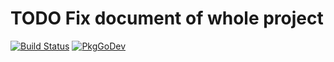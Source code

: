 # TODO Fix document of whole project

[![Build Status](https://travis-ci.org/amarjeetanandsingh/tgconst.svg?branch=master "Travis CI status")](https://travis-ci.org/github/amarjeetanandsingh/tgconst)
[![PkgGoDev](https://pkg.go.dev/badge/github.com/amarjeetanandsingh/tgconst?tab=doc)](https://pkg.go.dev/github.com/amarjeetanandsingh/tgconst?tab=doc)
